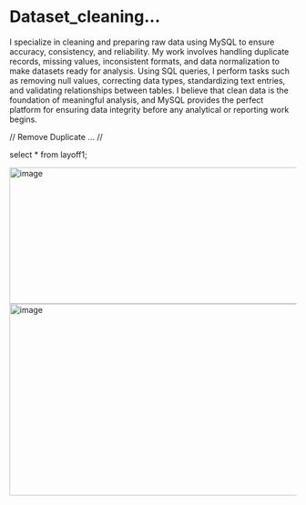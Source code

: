 # Dataset_cleaning...


I specialize in cleaning and preparing raw data using MySQL to ensure accuracy, consistency, and reliability. My work involves handling duplicate records, missing values, inconsistent formats, and data normalization to make datasets ready for analysis. Using SQL queries, I perform tasks such as removing null values, correcting data types, standardizing text entries, and validating relationships between tables. I believe that clean data is the foundation of meaningful analysis, and MySQL provides the perfect platform for ensuring data integrity before any analytical or reporting work begins.


// Remove Duplicate ... //

select * from  layoff1;

<img width="815" height="240" alt="image" src="https://github.com/user-attachments/assets/d930d404-afc6-4aab-855d-2637210d8ca9" />


<img width="783" height="337" alt="image" src="https://github.com/user-attachments/assets/f761e7ed-a022-4d65-a5e6-9d7290b45b79" />
